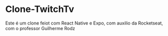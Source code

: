 # Clone-TwitchTv

Este é um clone feiot com React Native e Expo, com auxilio da Rocketseat, com o professor Guilherme Rodz
